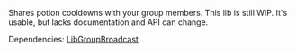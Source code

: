 Shares potion cooldowns with your group members.
This lib is still WIP. It's usable, but lacks documentation and API can change.

Dependencies: [LibGroupBroadcast](https://www.esoui.com/downloads/fileinfo.php?id=1337)